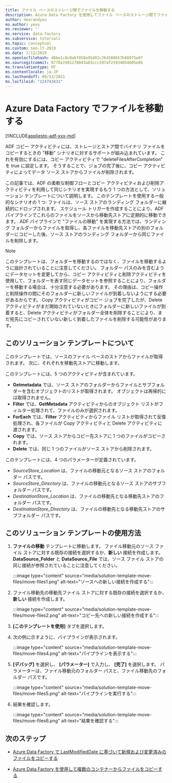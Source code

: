 ```yaml
---
title: ファイル ベースのストレージ間でファイルを移動する
description: Azure Data Factory を使用してファイル ベースのストレージ間でファイルを移動するための、ソリューション テンプレートの使用方法について説明します。
author: dearandyxu
ms.author: yexu
ms.reviewer: ''
ms.service: data-factory
ms.subservice: tutorials
ms.topic: conceptual
ms.custom: seo-lt-2019
ms.date: 7/12/2019
ms.openlocfilehash: d6be1c8c0abf050a95d02c764580657b88975e0f
ms.sourcegitcommit: 0770a7d91278043a83ccc597af25934854605e8b
ms.translationtype: HT
ms.contentlocale: ja-JP
ms.lasthandoff: 09/13/2021
ms.locfileid: "124743431"
---
```

# <a name="move-files-with-azure-data-factory"></a>Azure Data Factory でファイルを移動する

[!INCLUDE[appliesto-adf-xxx-md](includes/appliesto-adf-xxx-md.md)]

ADF コピー アクティビティには、ストレージとストア間でバイナリ ファイルをコピーするときの "移動" シナリオに対するサポートが組み込まれています。  これを有効にするには、コピー アクティビティで "deleteFilesAfterCompletion" を true に設定します。 そうすることで、ジョブの完了後に、コピー アクティビティによってデータ ソース ストアからファイルが削除されます。 

この記事では、ADF の柔軟な制御フローとコピー アクティビティおよび削除アクティビティを利用して同じシナリオを実現するもう 1 つの方法として、ソリューション テンプレートについて説明します。 このテンプレートを使用する一般的なシナリオの 1 つ: ファイルは、ソース ストアのランディング フォルダーに継続的にドロップされます。 スケジュール トリガーを作成することにより、ADF パイプラインでこれらのファイルをソースから移動先ストアに定期的に移動できます。  ADF パイプラインで "ファイルの移動" を実現する方法では、ランディング フォルダーからファイルを取得し、各ファイルを移動先ストアの別のフォルダーにコピーした後、ソース ストアのランディング フォルダーから同じファイルを削除します。

> [!NOTE]
> このテンプレートは、フォルダーを移動するのではなく、ファイルを移動するように設計されていることに注意してください。  フォルダー パスのみを含むようにデータセットを変更してから、コピー アクティビティと削除アクティビティを使用して、フォルダーを表す同じデータセットを参照することにより、フォルダーを移動する場合は、十分注意する必要があります。 その理由は、コピー操作と削除操作の間にそのフォルダーに新しいファイルが到着しないようにする必要があるからです。 Copy アクティビティがコピー ジョブを完了したが、Delete アクティビティがまだ開始されていないときにフォルダーに新しいファイルが到着すると、Delete アクティビティがフォルダー全体を削除することにより、まだ宛先にコピーされていない新しく到着したファイルを削除する可能性があります。

## <a name="about-this-solution-template"></a>このソリューション テンプレートについて

このテンプレートでは、ソースのファイル ベースのストアからファイルが取得されます。 次に、それぞれを移動先ストアに移動します。

このテンプレートには、5 つのアクティビティが含まれています。
- **Getmetadata** では、ソース ストアのフォルダーからファイルとサブフォルダーを含むオブジェクトのリストが取得されます。 オブジェクトは再帰的には取得されません。 
- **Filter** では、**GetMetadata** アクティビティからのオブジェクト リストがフィルター処理されて、ファイルのみが選択されます。 
- **ForEach** では、**Filter** アクティビティからファイル リストが取得されて反復処理され、各ファイルが Copy アクティビティと Delete アクティビティに渡されます。
- **Copy** では、ソース ストアからコピー先ストアに 1 つのファイルがコピーされます。
- **Delete** では、同じ 1 つのファイルがソース ストアから削除されます。

このテンプレートには、4 つのパラメーターが定義されています。
- *SourceStore_Location* は、ファイルの移動元となるソース ストアのフォルダー パスです。 
- *SourceStore_Directory* は、ファイルの移動元となるソース ストアのサブフォルダー パスです。
- *DestinationStore_Location* は、ファイルの移動先となる移動先ストアのフォルダー パスです。 
- *DestinationStore_Directory* は、ファイルの移動先となる移動先ストアのサブフォルダー パスです。

## <a name="how-to-use-this-solution-template"></a>このソリューション テンプレートの使用方法

1. **ファイルの移動** テンプレートに移動します。 ファイル移動元のソース ファイル ストアに対する既存の接続を選択するか、**新しい** 接続を作成します。 **DataSource_Folder** と **DataSource_File** では、ソース ファイル ストアの同じ接続が参照されていることに注意してください。

    :::image type="content" source="media/solution-template-move-files/move-files1.png" alt-text="ソースへの新しい接続を作成する":::

2. ファイル移動先の移動先ファイル ストアに対する既存の接続を選択するか、**新しい** 接続を作成します。

    :::image type="content" source="media/solution-template-move-files/move-files2.png" alt-text="コピー先への新しい接続を作成する":::

3. **[このテンプレートを使用]** タブを選択します。
    
4. 次の例に示すように、パイプラインが表示されます。

    :::image type="content" source="media/solution-template-move-files/move-files4.png" alt-text="パイプラインを表示する":::

5. **[デバッグ]** を選択し、 **[パラメーター]** で入力し、 **[完了]** を選択します。   パラメーターは、ファイル移動元のフォルダー パスと、ファイル移動先のフォルダー パスです。 

    :::image type="content" source="media/solution-template-move-files/move-files5.png" alt-text="パイプラインを実行する":::

6. 結果を確認します。

    :::image type="content" source="media/solution-template-move-files/move-files6.png" alt-text="結果を確認する":::

## <a name="next-steps"></a>次のステップ

- [Azure Data Factory で LastModifiedDate に基づいて新規および変更済みのファイルをコピーする](solution-template-copy-new-files-lastmodifieddate.md)

- [Azure Data Factory を使用して複数のコンテナーからファイルをコピーする](solution-template-copy-files-multiple-containers.md)
